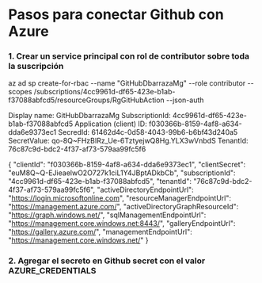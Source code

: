 # Pasos para conectar Github con Azure 

### 1. Crear un service principal con rol de contributor sobre toda la suscripción

az ad sp create-for-rbac --name "GitHubDbarrazaMg" --role contributor --scopes /subscriptions/4cc9961d-df65-423e-b1ab-f37088abfcd5/resourceGroups/RgGitHubAction --json-auth

Display name: GitHubDbarrazaMg
SubscriptionId: 4cc9961d-df65-423e-b1ab-f37088abfcd5
Application (client) ID: f030366b-8159-4af8-a634-dda6e9373ec1
SecredId: 61462d4c-0d58-4043-99b6-b6bf43d240a5
SecretValue: qo-8Q~FHzBIRz_Ue-6TztyejwQ8Hg.YLX3wVnbdS
TenantId: 76c87c9d-bdc2-4f37-af73-579aa99fc5f6

{
  "clientId": "f030366b-8159-4af8-a634-dda6e9373ec1",
  "clientSecret": "euM8Q~Q-EJieaelwO2O727k1ciL1Y4JBptADkbCb",
  "subscriptionId": "4cc9961d-df65-423e-b1ab-f37088abfcd5",
  "tenantId": "76c87c9d-bdc2-4f37-af73-579aa99fc5f6",
  "activeDirectoryEndpointUrl": "https://login.microsoftonline.com",
  "resourceManagerEndpointUrl": "https://management.azure.com/",
  "activeDirectoryGraphResourceId": "https://graph.windows.net/",
  "sqlManagementEndpointUrl": "https://management.core.windows.net:8443/",
  "galleryEndpointUrl": "https://gallery.azure.com/",
  "managementEndpointUrl": "https://management.core.windows.net/"
}

### 2. Agregar el secreto en Github secret con el valor AZURE_CREDENTIALS
